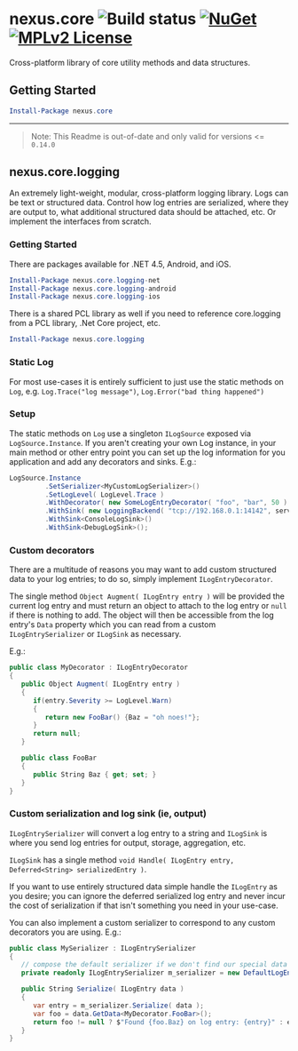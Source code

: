 # nexus.core ![Build status](https://img.shields.io/vso/build/nexussays/ebc6aafa-2931-41dc-b030-7f1eff5a28e5/8.svg?style=flat-square) [![NuGet](https://img.shields.io/nuget/v/nexus.core.svg?style=flat-square)](https://www.nuget.org/packages/nexus.core) [![MPLv2 License](https://img.shields.io/badge/license-MPLv2-blue.svg?style=flat-square)](https://www.mozilla.org/MPL/2.0/)

Cross-platform library of core utility methods and data structures.

## Getting Started

```powershell
Install-Package nexus.core
```

---

> Note: This Readme is out-of-date and only valid for versions <= `0.14.0`

## nexus.core.logging

An extremely light-weight, modular, cross-platform logging library. Logs can be text or structured data. Control how log entries are serialized, where they are output to, what additional structured data should be attached, etc. Or implement the interfaces from scratch.

### Getting Started

There are packages available for .NET 4.5, Android, and iOS.

```powershell
Install-Package nexus.core.logging-net
Install-Package nexus.core.logging-android
Install-Package nexus.core.logging-ios
```

There is a shared PCL library as well if you need to reference core.logging from a PCL library, .Net Core project, etc.

```powershell
Install-Package nexus.core.logging
```

### Static Log

For most use-cases it is entirely sufficient to just use the static methods on `Log`, e.g. `Log.Trace("log message")`, `Log.Error("bad thing happened")`

### Setup

The static methods on `Log` use a singleton `ILogSource` exposed via `LogSource.Instance`. If you aren't creating your own Log instance, in your main method or other entry point you can set up the log information for you application and add any decorators and sinks. E.g.:
```c#
LogSource.Instance
         .SetSerializer<MyCustomLogSerializer>()
         .SetLogLevel( LogLevel.Trace )
         .WithDecorator( new SomeLogEntryDecorator( "foo", "bar", 50 )
         .WithSink( new LoggingBackend( "tcp://192.168.0.1:14142", serverKey ) )
         .WithSink<ConsoleLogSink>()
         .WithSink<DebugLogSink>();
```

### Custom decorators

There are a multitude of reasons you may want to add custom structured data to your log entries; to do so, simply implement `ILogEntryDecorator`.

The single method `Object Augment( ILogEntry entry )` will be provided the current log entry and must return an object to attach to the log entry or `null` if there is nothing to add. The object will then be accessible from the log entry's `Data` property which you can read from a custom `ILogEntrySerializer` or `ILogSink` as necessary.

E.g.:
```c#
public class MyDecorator : ILogEntryDecorator
{
   public Object Augment( ILogEntry entry )
   {
      if(entry.Severity >= LogLevel.Warn)
      {
         return new FooBar() {Baz = "oh noes!"};
      }
      return null;
   }

   public class FooBar
   {
      public String Baz { get; set; }
   }
}
```

### Custom serialization and log sink (ie, output)

`ILogEntrySerializer` will convert a log entry to a string and `ILogSink` is where you send log entries for output, storage, aggregation, etc.

`ILogSink` has a single method `void Handle( ILogEntry entry, Deferred<String> serializedEntry )`.

If you want to use entirely structured data simple handle the `ILogEntry` as you desire; you can ignore the deferred serialized log entry and never incur the cost of serialization if that isn't something you need in your use-case.

You can also implement a custom serializer to correspond to any custom decorators you are using.
E.g.:
```c#
public class MySerializer : ILogEntrySerializer
{
   // compose the default serializer if we don't find our special data attached
   private readonly ILogEntrySerializer m_serializer = new DefaultLogEntrySerializer();

   public String Serialize( ILogEntry data )
   {
      var entry = m_serializer.Serialize( data );
      var foo = data.GetData<MyDecorator.FooBar>();
      return foo != null ? $"Found {foo.Baz} on log entry: {entry}" : entry;
   }
}
```
